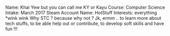Name: Khai Yew but you can call me KY or Kayu
Course: Computer Science 
Intake: March 2017
Steam Account Name: HotStuff 
Interests: everything *wink wink
Why STC ? because why not ? 
Jk, ermm .. to learn more about tech stuffs, to be able help out or contribute, to develop soft skills and have fun !!!






